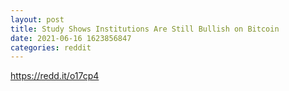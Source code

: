 ```yaml
--- 
layout: post 
title: Study Shows Institutions Are Still Bullish on Bitcoin 
date: 2021-06-16 1623856847 
categories: reddit 
--- 
```

https://redd.it/o17cp4